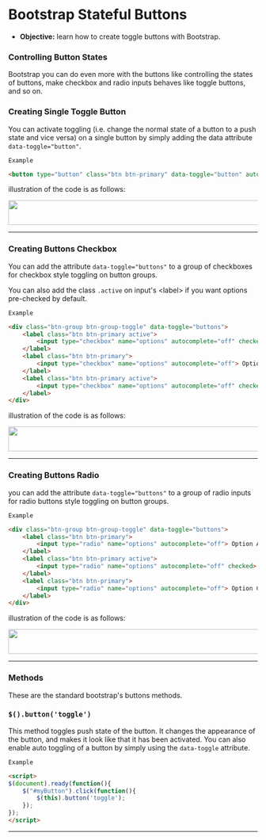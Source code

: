 # Bootstrap Stateful Buttons
- **Objective:** learn how to create toggle buttons with Bootstrap.

### Controlling Button States
Bootstrap you can do even more with the buttons like controlling the states of buttons, make checkbox and radio inputs behaves like toggle buttons, and so on.

### Creating Single Toggle Button
You can activate toggling (i.e. change the normal state of a button to a push state and vice versa) on a single button by simply adding the data attribute `data-toggle="button"`.

`Example`
```html
<button type="button" class="btn btn-primary" data-toggle="button" autocomplete="off">Single Toggle Button</button>
```
illustration of the code is as follows:

<a href="url"><img src="https://www.tutorialrepublic.com/lib/images/bootstrap-4/bootstrap-single-toggle-button.png" height="50" width="800"></a>

---
### Creating Buttons Checkbox
You can add the attribute `data-toggle="buttons"` to a group of checkboxes for checkbox style toggling on button groups. 

You can also add the class `.active` on input's \<label> if you want options pre-checked by default.

`Example`
```html
<div class="btn-group btn-group-toggle" data-toggle="buttons">
    <label class="btn btn-primary active">
        <input type="checkbox" name="options" autocomplete="off" checked> Option A
    </label>
    <label class="btn btn-primary">
        <input type="checkbox" name="options" autocomplete="off"> Option B
    </label>
    <label class="btn btn-primary active">
        <input type="checkbox" name="options" autocomplete="off" checked> Option C
    </label>
</div>
```
illustration of the code is as follows:

<a href="url"><img src="https://www.tutorialrepublic.com/lib/images/bootstrap-4/bootstrap-buttons-checkbox.png" height="50" width="800"></a>

---
### Creating Buttons Radio
you can add the attribute `data-toggle="buttons"` to a group of radio inputs for radio buttons style toggling on button groups.

`Example`
```html
<div class="btn-group btn-group-toggle" data-toggle="buttons">
    <label class="btn btn-primary">
        <input type="radio" name="options" autocomplete="off"> Option A
    </label>
    <label class="btn btn-primary active">
        <input type="radio" name="options" autocomplete="off" checked> Option B
    </label>
    <label class="btn btn-primary">
        <input type="radio" name="options" autocomplete="off"> Option C
    </label>
</div>
```
illustration of the code is as follows:

<a href="url"><img src="https://www.tutorialrepublic.com/lib/images/bootstrap-4/bootstrap-buttons-radio.png" height="50" width="800"></a>

---
### Methods
These are the standard bootstrap's buttons methods.

### **`$().button('toggle')`**
This method toggles push state of the button. It changes the appearance of the button, and makes it look like that it has been activated. You can also enable auto toggling of a button by simply using the `data-toggle` attribute.

`Example`
```html
<script>
$(document).ready(function(){
    $("#myButton").click(function(){
        $(this).button('toggle');
    });
});
</script>
```
---
